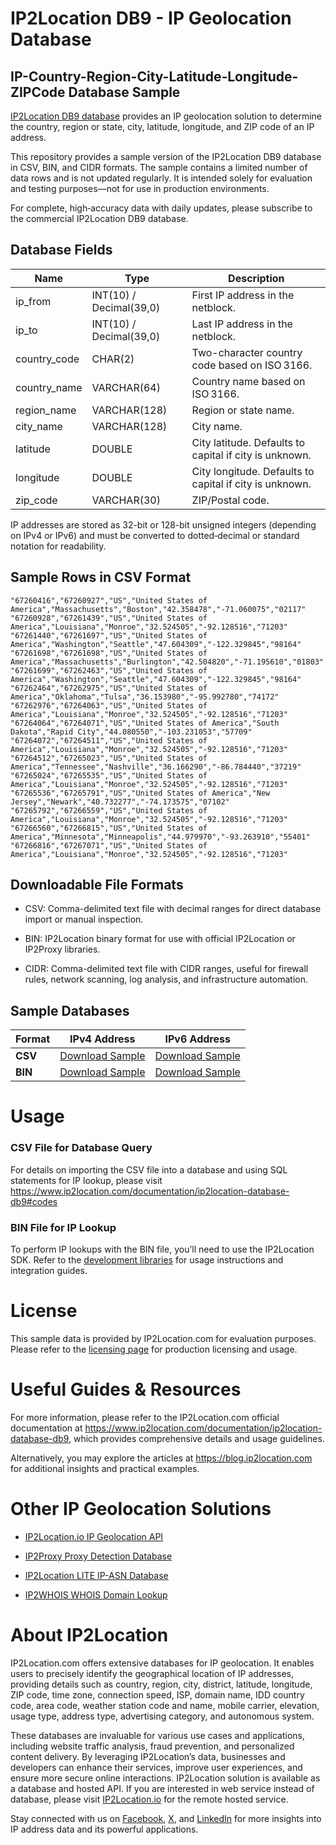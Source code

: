 # IP2Location DB9 - IP Geolocation Database

## IP-Country-Region-City-Latitude-Longitude-ZIPCode Database Sample

[IP2Location DB9 database](https://www.ip2location.com/database/db9-ip-country-region-city-latitude-longitude-zipcode) provides an IP geolocation solution to determine the country, region or state, city, latitude, longitude, and ZIP code of an IP address.

This repository provides a sample version of the IP2Location DB9 database in CSV, BIN, and CIDR formats. The sample contains a limited number of data rows and is not updated regularly. It is intended solely for evaluation and testing purposes—not for use in production environments.

For complete, high‑accuracy data with daily updates, please subscribe to the commercial IP2Location DB9 database.

## Database Fields

| **Name**        | **Type**                    | **Description**                                                                 |
|-----------------|-----------------------------|---------------------------------------------------------------------------------|
| ip_from         | INT(10) / Decimal(39,0)     | First IP address in the netblock.                                              |
| ip_to           | INT(10) / Decimal(39,0)     | Last IP address in the netblock.                                               |
| country_code    | CHAR(2)                     | Two-character country code based on ISO 3166.                                  |
| country_name    | VARCHAR(64)                 | Country name based on ISO 3166.                                                |
| region_name     | VARCHAR(128)                | Region or state name.                                                          |
| city_name       | VARCHAR(128)                | City name.                                                                     |
| latitude        | DOUBLE                      | City latitude. Defaults to capital if city is unknown.                         |
| longitude       | DOUBLE                      | City longitude. Defaults to capital if city is unknown.                        |
| zip_code         | VARCHAR(30)                 | ZIP/Postal code.                                                               |

IP addresses are stored as 32-bit or 128-bit unsigned integers (depending on IPv4 or IPv6) and must be converted to dotted‑decimal or standard notation for readability.

## Sample Rows in CSV Format
```csv
"67260416","67260927","US","United States of America","Massachusetts","Boston","42.358478","-71.060075","02117"
"67260928","67261439","US","United States of America","Louisiana","Monroe","32.524505","-92.128516","71203"
"67261440","67261697","US","United States of America","Washington","Seattle","47.604309","-122.329845","98164"
"67261698","67261698","US","United States of America","Massachusetts","Burlington","42.504820","-71.195610","01803"
"67261699","67262463","US","United States of America","Washington","Seattle","47.604309","-122.329845","98164"
"67262464","67262975","US","United States of America","Oklahoma","Tulsa","36.153980","-95.992780","74172"
"67262976","67264063","US","United States of America","Louisiana","Monroe","32.524505","-92.128516","71203"
"67264064","67264071","US","United States of America","South Dakota","Rapid City","44.080550","-103.231053","57709"
"67264072","67264511","US","United States of America","Louisiana","Monroe","32.524505","-92.128516","71203"
"67264512","67265023","US","United States of America","Tennessee","Nashville","36.166290","-86.784440","37219"
"67265024","67265535","US","United States of America","Louisiana","Monroe","32.524505","-92.128516","71203"
"67265536","67265791","US","United States of America","New Jersey","Newark","40.732277","-74.173575","07102"
"67265792","67266559","US","United States of America","Louisiana","Monroe","32.524505","-92.128516","71203"
"67266560","67266815","US","United States of America","Minnesota","Minneapolis","44.979970","-93.263910","55401"
"67266816","67267071","US","United States of America","Louisiana","Monroe","32.524505","-92.128516","71203"
```

## Downloadable File Formats

- CSV: Comma-delimited text file with decimal ranges for direct database import or manual inspection.

- BIN: IP2Location binary format for use with official IP2Location or IP2Proxy libraries.

- CIDR: Comma-delimited text file with CIDR ranges, useful for firewall rules, network scanning, log analysis, and infrastructure automation.

## Sample Databases

| Format       | IPv4 Address                                                                                                         | IPv6 Address                                                                                                         |
|--------------|---------------------------------------------------------------------------------------------------------------------|---------------------------------------------------------------------------------------------------------------------|
| **CSV** | [Download Sample](https://github.com/ip2location/sample-databases/tree/main/IP2Location/DB9/ip2location-db9-sample.ipv4.csv) | [Download Sample](https://github.com/ip2location/sample-databases/tree/main/IP2Location/DB9/ip2location-db9-sample.ipv6.csv) |
| **BIN** | [Download Sample](https://github.com/ip2location/sample-databases/tree/main/IP2Location/DB9/ip2location-db9-sample.ipv4.bin) | [Download Sample](https://github.com/ip2location/sample-databases/tree/main/IP2Location/DB9/ip2location-db9-sample.ipv6.bin) |

# Usage

### CSV File for Database Query

For details on importing the CSV file into a database and using SQL statements for IP lookup, please visit <https://www.ip2location.com/documentation/ip2location-database-db9#codes>

### BIN File for IP Lookup

To perform IP lookups with the BIN file, you’ll need to use the IP2Location SDK. Refer to the [development libraries](https://www.ip2location.com/development-libraries/) for usage instructions and integration guides.

# License

This sample data is provided by IP2Location.com for evaluation purposes. Please refer to the [licensing page](https://www.ip2location.com/licensing) for production licensing and usage.

# Useful Guides & Resources

For more information, please refer to the IP2Location.com official documentation at <https://www.ip2location.com/documentation/ip2location-database-db9>, which provides comprehensive details and usage guidelines.

Alternatively, you may explore the articles at <https://blog.ip2location.com> for additional insights and practical examples.

# Other IP Geolocation Solutions

- [IP2Location.io IP Geolocation API](https://www.ip2location.io)

- [IP2Proxy Proxy Detection Database](https://www.ip2location.com/database/ip2proxy)

- [IP2Location LITE IP-ASN Database](https://lite.ip2location.com/database-asn)

- [IP2WHOIS WHOIS Domain Lookup](https://www.ip2whois.com/)

# About IP2Location

IP2Location.com offers extensive databases for IP geolocation. It enables users to precisely identify the geographical location of IP addresses, providing details such as country, region, city, district, latitude, longitude, ZIP code, time zone, connection speed, ISP, domain name, IDD country code, area code, weather station code and name, mobile carrier, elevation, usage type, address type, advertising category, and autonomous system.

These databases are invaluable for various use cases and applications, including website traffic analysis, fraud prevention, and personalized content delivery. By leveraging IP2Location’s data, businesses and developers can enhance their services, improve user experiences, and ensure more secure online interactions. IP2Location solution is available as a database and hosted API. If you are interested in web service instead of database, please visit [IP2Location.io](https://www.ip2location.io) for the remote hosted service.

Stay connected with us on [Facebook](https://www.facebook.com/ip2location), [X](https://x.com/ip2location), and [LinkedIn](https://www.linkedin.com/company/ip2location) for more insights into IP address data and its powerful applications.